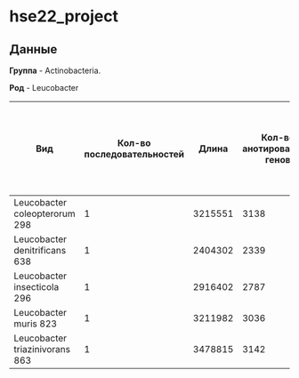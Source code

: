 # hse22_project

## Данные

**Группа** - Аctinobacteria.

**Род** - Leucobacter

| **Вид** | **Кол-во последовательностей** | **Длина** | **Кол-во анотированных генов** | **Доля анотированных генов** | **Кол-во предсказанных участков z-dna** | **Кол-во участков с zh-score >500 и их общая длина** |
| ------------- | ------------- |--------------------| ---- | --- | --- | --- |
| Leucobacter coleopterorum 298| 1 | 3215551 | 3138 |  |  |  |
| Leucobacter denitrificans 638| 1 | 2404302 | 2339 |
| Leucobacter insecticola 296| 1 | 2916402 | 2787 |
| Leucobacter muris 823| 1 | 3211982 | 3036 |
| Leucobacter triazinivorans 863| 1 | 3478815 | 3142 |
